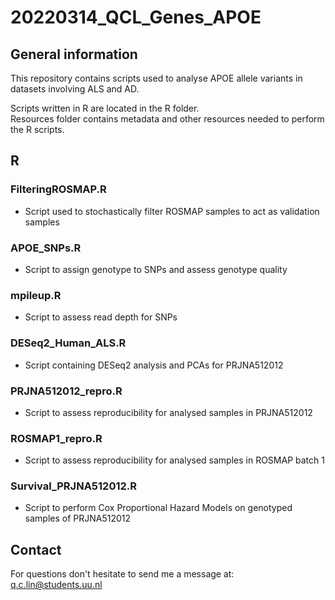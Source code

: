 # 20220314_QCL_Genes_APOE
## General information
This repository contains scripts used to analyse APOE allele variants in  datasets involving ALS and AD.

Scripts written in R are located in the R folder. <br>
Resources folder contains metadata and other resources needed to perform the R scripts.
## R
### FilteringROSMAP.R
 - Script used to stochastically  filter ROSMAP samples to act as validation samples
### APOE_SNPs.R
 - Script to assign genotype to SNPs and assess genotype quality
### mpileup.R
- Script to assess read depth for SNPs
### DESeq2_Human_ALS.R
- Script containing DESeq2 analysis and PCAs for PRJNA512012
### PRJNA512012_repro.R
- Script to assess reproducibility for analysed samples in PRJNA512012
### ROSMAP1_repro.R
- Script to assess reproducibility for analysed samples in ROSMAP batch 1
### Survival_PRJNA512012.R
- Script to perform Cox Proportional Hazard Models on genotyped samples of PRJNA512012
## Contact
For questions don't hesitate to send me a message at:
q.c.lin@students.uu.nl